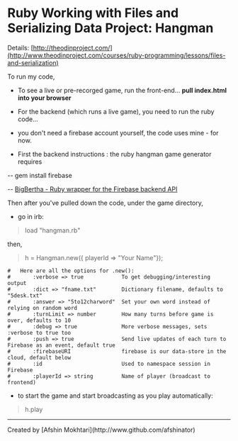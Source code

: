 # Ruby Working with Files and Serializing Data Project: Hangman
Details:  [http://theodinproject.com/](http://www.theodinproject.com/courses/ruby-programming/lessons/files-and-serialization)


To run my code,

 - To see a live or pre-recorged game, run the front-end... **pull index.html into your browser**

 - For the backend (which runs a live game), you need to run the ruby code...

 - you don't need a firebase account yourself, the code uses mine - for now.
 - First the backend instructions : the ruby hangman game generator requires

 --  gem install firebase

 --  [ BigBertha - Ruby wrapper for the Firebase backend API](http://derailed.github.io/bigbertha/)

Then after you've pulled down the code, under the game directory, 
- go in irb:

>load "hangman.rb"

then, 
>h = Hangman.new({ playerId => "Your Name"});

	#	Here are all the options for .new(): 
	#		:verbose => true 			To get debugging/interesting output
	#  		:dict => "fname.txt"		Dictionary filename, defaults to "5desk.txt"
	# 		:answer => "5to12charword"  Set your own word instead of relying on random word
	#  		:turnLimit => number		How many turns before game is over, defaults to 10
	#  		:debug => true				More verbose messages, sets :verbose to true too
	#  		:push => true				Send live updates of each turn to Firebase as an event, default true
	#  		:firebaseURI 				firebase is our data-store in the cloud, default below
	# 		:id                         Used to namespace session in Firebase
	#  		:playerId => string 		Name of player (broadcast to frontend)


- to start the game and start broadcasting as you play automatically:
>h.play

<hr>
Created by [Afshin Mokhtari](http://www.github.com/afshinator)